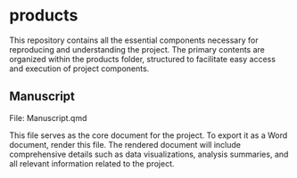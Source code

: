 # products

This repository contains all the essential components necessary for reproducing and understanding the project. The primary contents are organized within the products folder, structured to facilitate easy access and execution of project components.

## Manuscript

File: Manuscript.qmd

This file serves as the core document for the project. To export it as a Word document, render this file. The rendered document will include comprehensive details such as data visualizations, analysis summaries, and all relevant information related to the project.


